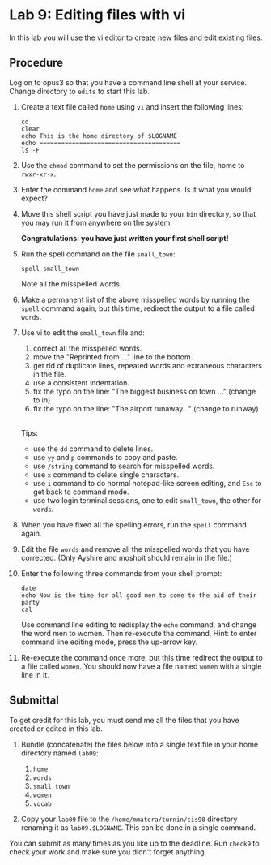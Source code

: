 # Lab 9: Editing files with vi

In this lab you will use the vi editor to create new files and edit existing files.

## Procedure

Log on to opus3 so that you have a command line shell at your service. Change directory to `edits` to start this lab.

1. Create a text file called `home` using `vi` and insert the following lines:

    ```
    cd
    clear
    echo This is the home directory of $LOGNAME
    echo =======================================
    ls -F
    ```

1. Use the `chmod` command to set the permissions on the file, home to `rwxr-xr-x`.

1. Enter the command `home` and see what happens. Is it what you would expect?

1. Move this shell script you have just made to your `bin` directory, so that you may run it from anywhere on the system.

    **Congratulations: you have just written your first shell script!**

1. Run the spell command on the file `small_town`:

    `spell small_town`

    Note all the misspelled words.

1. Make a permanent list of the above misspelled words by running the `spell` command again, but this time, redirect the output to a file called `words`.

1. Use vi to edit the `small_town` file and:

    1. correct all the misspelled words.
    1. move the "Reprinted from ..." line to the bottom.
    1. get rid of duplicate lines, repeated words and extraneous characters in the file.
    1. use a consistent indentation.
    1. fix the typo on the line: "The biggest business on town ..." (change to in)
    1. fix the typo on the line: "The airport runaway..." (change to runway)


    <br>Tips: 

    - use the `dd` command to delete lines.
    - use `yy` and `p` commands to copy and paste.
    - use `/string` command to search for misspelled words.
    - use `x` command to delete single characters.
    - use `i` command to do normal notepad-like screen editing, and `Esc` to get back to command mode.
    - use two login terminal sessions, one to edit `small_town`, the other for `words`.

1. When you have fixed all the spelling errors, run the `spell` command again.

1. Edit the file `words` and remove all the misspelled words that you have corrected. (Only Ayshire and moshpit should remain in the file.)

1. Enter the following three commands from your shell prompt:

    ```
    date
    echo Now is the time for all good men to come to the aid of their party
    cal
    ```

    Use command line editing to redisplay the `echo` command, and change the word men to women. Then re-execute the command. Hint: to enter command line editing mode, press the up-arrow key.

1. Re-execute the command once more, but this time redirect the output to a file called `women`. You should now have a file named `women` with a single line in it.

## Submittal

To get credit for this lab, you must send me all the files that you have created or edited in this lab.

1. Bundle (concatenate) the files below into a single text file in your home directory named `lab09`:

    1. `home`
    1. `words`
    1. `small_town`
    1. `women`
    1. `vocab`

1. Copy your `lab09` file to the `/home/mmatera/turnin/cis90` directory renaming it as `lab09.$LOGNAME`. This can be done in a single command.

You can submit as many times as you like up to the deadline. Run `check9` to check your work and make sure you didn't forget anything.

